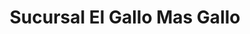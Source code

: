 ---
title: "Sucursal El Gallo Mas Gallo"
url: /nueva-guinea/sucursal-el-gallo-mas-gallo/
shop: centro comercial
---